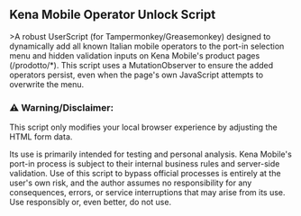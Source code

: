 <h2>Kena Mobile Operator Unlock Script</h2>
<p>>A robust UserScript (for Tampermonkey/Greasemonkey) designed to dynamically add all known Italian mobile operators to the port-in selection menu and hidden validation inputs on Kena Mobile's product pages (/prodotto/*). This script uses a MutationObserver to ensure the added operators persist, even when the page's own JavaScript attempts to overwrite the menu.</p>

<h3>⚠️ Warning/Disclaimer:</h3> This script only modifies your local browser experience by adjusting the HTML form data. 
<p>Its use is primarily intended for testing and personal analysis. 
Kena Mobile's port-in process is subject to their internal business rules and server-side validation. 
Use of this script to bypass official processes is entirely at the user's own risk, and the author assumes no responsibility for any consequences, errors, or service interruptions that may arise from its use. Use responsibly or, even better, do not use.</p>
